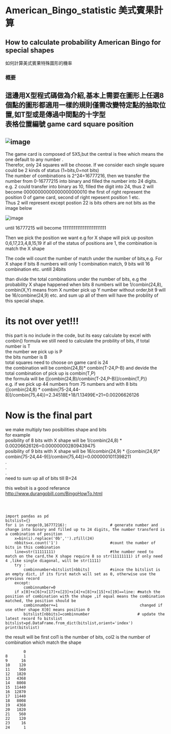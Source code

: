 # American_Bingo_statistic 美式賓果計算
## How to calculate probability American Bingo for special shapes   
如何計算美式賓果特殊圖形的機率  
### 概要  
這邊用X型程式碼做為介紹,基本上需要在圖形上任選8個點的圖形都適用一樣的規則僅需改變特定點的抽取位置,如T型或是傳過中間點的十字型  
表格位置編號  game card square position
---

![image](https://user-images.githubusercontent.com/31215642/133708671-b1e2021a-c9cb-4997-8bb3-903ffa5e10ca.png)
---
The game card is composed of 5X5,but the central is free which means the one default to any number .  
Therefor, only 24 squares will be choose. If we consider each single square could be 2 kinds of status (1=bits,0=not bits)  
The number of combinations is 2^24=16777216, then we transfer the number from 0-16777215 into binary and filled the number into 24 digits.  
e.g. 2 could transfer into binary as 10, filled the digit into 24, thus 2 will become  00000000000000000000010  the first of right represent the position 0 of game card, second of right repesent position 1 etc.  
Thus 2 will represent except postion 22 is bits others are not bits as the image below  

![image](https://user-images.githubusercontent.com/31215642/133711427-ff8f43a6-9a48-4f1c-b346-270a0b45f9d7.png)

until 16777215 will become 111111111111111111111111  

Then we pick the position we want e.g for X shape will pick up positon 0,6,17,23,4,8,15,19 if all of the status of positions are 1, the combination is match the X shape  

The code will count the number of match under the number of bits,e.g. For X shape if bits 8 numbers will only 1 combination match, 9 bits will 16 combination etc. untill 24bits  

than divide the total combinations under the number of bits, e.g the probability X shape happened when bits 8 numbers will be 1/combin(24,8), combin(X,Y) means from X number pick up Y number without order,bit 9 will be 16/combine(24,9) etc. and sum up all of them will have the probility of this special shape.  

# its not over yet!!!  
this part is no include in the code, but its easy calculate by excel with conbin() formula
we still need to calculate the probility of bits, 
if total number is T  
the number we pick up is P   
the bits number is B  
total squares need to choose on game card is 24   
the combination will be combin(24,B)* combin(T-24,P-B) and devide the total combination of pick up is combin(T,P)  
the formula will be {[combin(24,B)/combin(T-24,P-B)]/combin(T,P)}  
e.g. if we pick up 44 numbers from 75 numbers and with 8 bits  
{[combin(24,8) * combin(75-24,44-8)]/combin(75,44)}=2.34518E+18/1.13499E+21=0.00206626126  

# Now is the final part
we make multiply two posibilities shape and bits  
for example  
posibility of 8 bits with X shape will be 1/combin(24,8) * 0.00206626126=0.000000002809439475  
posibility of 9 bits with X shape will be 16/combin(24,9) * {[combin(24,9)* combin(75-24,44-9)]/combin(75,44)}=0.0000001011398211  
    .  
    .  
    .  
need to sum up all of bits till B=24  

this websit is a good referance http://www.durangobill.com/BingoHowTo.html  


```



import pandas as pd
bitslist={}
for i in range(0,16777216):                   # generate number and change into binary and filled up to 24 digits, the number transferd is a combination of position
    x=bin(i).replace('0b','').zfill(24)         
    nbbits=x.count('1')                       #count the number of bits in this combination
    line=str(11111111)                        #the number need to match on the card,the X shape require 8 so str(11111111) if only need 4 ,like single diagonal, will be str(1111)  
    try :
        combinnumber=bitslist[nbbits]         #since the bitslist is an empty dict, if its first match will set as 0, otherwise use the previous record
    except:
        combinnumber=0
    if x[0]+x[6]+x[17]+x[23]+x[4]+x[8]+x[15]+x[19]==line: #match the position of combination with the shape ,if equal means the combination matched, the position should be  
        combinnumber+=1                                    changed if use other shape X[0] means position 0
        bitslist[nbbits]=combinnumber                     # update the latest record fo bitslist
bitslist=pd.DataFrame.from_dict(bitslist,orient='index')
print(bitslist)    

```
the result will be first col1 is the number of bits, col2 is the number of combination which match the shape  
```
        0
8       1
9      16
10    120
11    560
12   1820
13   4368
14   8008
15  11440
16  12870
17  11440
18   8008
19   4368
20   1820
21    560
22    120
23     16
24      1
```
